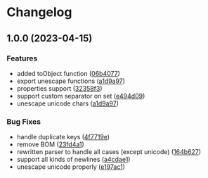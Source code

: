 # Changelog

## 1.0.0 (2023-04-15)


### Features

* added toObject function ([06b4077](https://github.com/mdvorak/js-java-properties/commit/06b4077607f89a8afcaa041ba16e19a8e5656ba3))
* export unescape functions ([a1d9a97](https://github.com/mdvorak/js-java-properties/commit/a1d9a97af9d23d568e774b1e1b8a7c3e5194d90f))
* properties support ([32358f3](https://github.com/mdvorak/js-java-properties/commit/32358f3afbdf0cf6226cba4f540e818980a25484))
* support custom separator on set ([e494d09](https://github.com/mdvorak/js-java-properties/commit/e494d0992d9133dd3f77f1546c62cae698cb5725))
* unescape unicode chars ([a1d9a97](https://github.com/mdvorak/js-java-properties/commit/a1d9a97af9d23d568e774b1e1b8a7c3e5194d90f))


### Bug Fixes

* handle duplicate keys ([4f7719e](https://github.com/mdvorak/js-java-properties/commit/4f7719e60c5cae570b20af9b25bef930b57a1ecb))
* remove BOM ([23fd4a1](https://github.com/mdvorak/js-java-properties/commit/23fd4a139d7e682bd55ec4b1c163079d7e9eff82))
* rewritten parser to handle all cases (except unicode) ([164b627](https://github.com/mdvorak/js-java-properties/commit/164b627805c3a5084d18d8c8db4a9ec59dea00be))
* support all kinds of newlines ([a4cdae1](https://github.com/mdvorak/js-java-properties/commit/a4cdae119ac63f92fa5d774dbb55f4ac900f778c))
* unescape unicode properly ([e197ac1](https://github.com/mdvorak/js-java-properties/commit/e197ac1212fcce119c84de0ba9778f98edcf9199))
